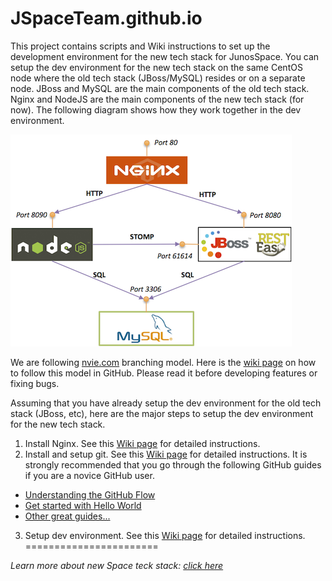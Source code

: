 JSpaceTeam.github.io
====================
This project contains scripts and Wiki instructions to set up the development environment for the new tech stack for JunosSpace. You can setup the dev environment for the new tech stack on the same CentOS node where the old tech stack (JBoss/MySQL) resides or on a separate node. JBoss and MySQL are the main components of the old tech stack. Nginx and NodeJS are the main components of the new tech stack (for now). The following diagram shows how they work together in the dev environment.

<img src="https://github.com/JSpaceTeam/JSpaceTeam.github.io/raw/master/images/arch.png"/>

We are following [nvie.com](http://nvie.com/posts/a-successful-git-branching-model/) branching model. Here is the [wiki page](https://github.com/JSpaceTeam/JSpaceTeam.github.io/wiki/Branching-Model) on how to follow this model in GitHub. Please read it before developing features or fixing bugs.

Assuming that you have already setup the dev environment for the old tech stack (JBoss, etc), here are the major steps to setup the dev environment for the new tech stack.

1. Install Nginx. See this [Wiki page](https://github.com/JSpaceTeam/JSpaceTeam.github.io/wiki/Getting-Started#install-nginx) for detailed instructions.
2. Install and setup git. See this [Wiki page](https://github.com/JSpaceTeam/JSpaceTeam.github.io/wiki/Getting-Started#setup-git) for detailed instructions. It is strongly recommended that you go through the following GitHub guides if you are a novice GitHub user.
  - [Understanding the GitHub Flow](https://guides.github.com/introduction/flow/)
  - [Get started with Hello World](https://guides.github.com/activities/hello-world/)
  - [Other great guides...](https://guides.github.com)
3. Setup dev environment. See this  [Wiki page](https://github.com/JSpaceTeam/JSpaceTeam.github.io/wiki/Getting-Started#setup-devenv) for detailed instructions.
=======================

*Learn more about new Space teck stack: [click here](http://jspaceteam.github.io/shadowfax-docbook)*


